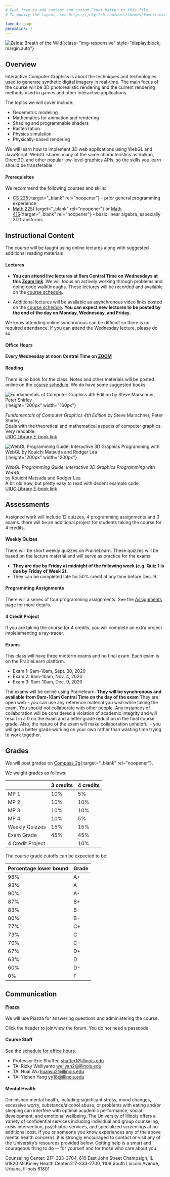 ```yaml
---
# Feel free to add content and custom Front Matter to this file.
# To modify the layout, see https://jekyllrb.com/docs/themes/#overriding-theme-defaults

layout: page
permalink: /
---
```


![Zelda: Breath of the Wild](/img/Main-Day.jpg){:class="img-responsive" style="display:block; margin:auto"}

## Overview ##

Interactive Computer Graphics is about the techniques and technologies used to generate synthetic digital imagery in real-time. The main focus of the course will be 3D photorealistic rendering and the current rendering methods used in games and other interactive applications.

The topics we will cover include:
+ Geoemetric modeling
+ Mathematics for animation and rendering
+ Shading and programmable shaders
+ Rasterization
+ Physics simulation
+ Physically-based rendering

We will learn how to implement 3D web applications using WebGL and JavaScript. WebGL shares many of the same characteristics as Vulkan, Direct3D, and other popular low-level graphics APIs, so the skills you learn should be transferable.

#### Prerequisites ####
We recommend the following courses and skills:

- [CS 225](https://courses.engr.illinois.edu/cs225/){:target="_blank" rel="noopener"} - prior general programming experience
- [Math 225](https://math.illinois.edu/resources/department-resources/syllabus-math-225){:target="_blank" rel="noopener"} or [Math 415](https://math.illinois.edu/resources/department-resources/syllabus-math-415){:target="_blank" rel="noopener"} - basic linear algebra, especially 3D transforms

## Instructional Content ##

The course will be taught using online lectures along with suggested additional reading materials

#### Lectures ####

+ **You can attend live lectures at 9am Central Time on Wednesdays at this [Zoom link](https://illinois.zoom.us/j/93019304365?pwd=elBOT0Nrayt2YW1NVlA4NFB2dVR2Zz09)**.
We will focus on actively working through problems and doing code walkthroughs. These lectures will be recorded and available on the [course schedule](https://illinois-cs418.github.io/schedule).

+ Additional lectures will be available as asynchronous video links posted on the [course schedule](https://illinois-cs418.github.io/schedule).
**You can expect new lectures to be posted by the end of the day on Monday, Wednesday, and Friday.** 

We know attending online synchronous can be difficult so there is no required attendance. If you can attend the Wednesday lecture, please do so.

#### Office Hours ####

**Every Wednesday at noon Central Time on [ZOOM](https://illinois.zoom.us/j/91320597674?pwd=TTRXeVpqUENJL3JyWXBnZ3lnNjg0QT09)**

#### Reading ####

There is no book for the class. Notes and other materials will be posted online on the [course schedule](https://illinois-cs418.github.io/schedule).
We do have some suggested books:

![Fundamentals of Computer Graphics 4th Edition by Steve Marschner, Peter Shirley](/img/shirley.jpg){:height="200px" width="160px"}

_Fundamentals of Computer Graphics 4th Edition_ by Steve Marschner, Peter Shirley  
Deals with the theoretical and mathematical aspects of computer graphics. Very readable.  
[UIUC Library E-book link](https://vufind.carli.illinois.edu/vf-uiu/Record/uiu_8503840)

![WebGL Programming Guide: Interactive 3D Graphics Programming with WebGL by Kouichi Matsuda and Rodger Lea](/img/wengl1.jpg){:height="200px" width="200px"}

_WebGL Programming Guide: Interactive 3D Graphics Programming with WebGL_  
by Kouichi Matsuda and Rodger Lea  
A bit old now, but pretty easy to read with decent example code.   
[UIUC Library E-book link](https://vufind.carli.illinois.edu/vf-uiu/Record/uiu_8494400)  


## Assessments ##

Assigned work will include 12 quizzes, 4 programming assignments and 3 exams. there will be an additional project for students taking the course for 4 credits.

#### Weekly Quizes ####
There will be short weekly quizzes on PrairieLearn. These quizzes will be based on the lecture material and will serve as practice for the exams

+ **They are due by Friday at midnight of the following week (e.g. Quiz 1 is due by Friday of Week 2).**
+ They can be completed late for 50% credit at any time before Dec. 9.

#### Programming Assignments ####
There will a series of four programming assignments. See the [Assignments page](/assignments) for more details.

#### 4 Credit Project ####
If you are taking the course for 4 credits, you will complete an extra project implelementing a ray-tracer.

#### Exams ####
This class will have three midterm exams and no final exam. Each exam is on the PrairieLearn platform.

- Exam 1: 9am-10am, Sept. 30, 2020 
- Exam 2: 9am-10am, Nov. 4, 2020
- Exam 3: 9am-10am, Dec. 9, 2020

The exams will be online using Prairielearn. **They will be synchronous and available from 9am-10am Central Time on the day of the exam**
They are open web - you can use any reference material you wish while taking the exam. You should not collaborate with other people. Any instances of collaboration will be considered a violation of academic integrity and will result in a 0 on the exam and a letter grade reduction in the final course grade. Also, the nature of the exam will make collaboration unhelpful - you will get a better grade working on your own rather than wasting time trying to work together.  

## Grades ##
We will post grades on [Compass 2g](https://compass.illinois.edu){:target="_blank" rel="noopener"}.

We weight grades as follows:

| | 3 credits | 4 credits |  
| ----- | ------ | ----- |  
| MP 1 | 10% | 5% | 
| MP 2 | 10% | 10% | 
| MP 3 | 10% | 10% | 
| MP 4 | 10% | 5% | 
| Weekly Quizzes| 15%  | 15%  |
| Exam Grade| 45% | 45% |   
| 4 Credit Project | | 10% |  

The course grade cutoffs can be expected to be:

|Percentage lower bound | Grade |  
| ----- | ------ | 
| 98%| A+ |
| 93% | A |  
| 90% | A- |  
| 87% | B+ |  
| 83% | B |  
| 80% | B- |  
| 77% | C+ |  
| 73% | C |  
| 70% | C- | 
| 67% | D+ |  
| 63% | D |  
| 60% | D- |  
| 0%  | F  |


## Communication ##

#### [Piazza](piazza.com/illinois/fall2020/cs418/home) ####
We will use Piazza for answering questions and administering the course.

Click the header to join/view the forum. You do not need a passcode.

#### Course Staff ####
See the [schedule for office hours](/officehours).

* Professor Eric Shaffer, shaffer1@illinois.edu
* TA: Rizky Welllyanto wellyan2@illinois.edu
* TA: Huai Wu huaiwu2@illinois.edu
* TA: Yichen Yang yy18@illinois.edu

#### Mental Health ####
Diminished mental health, including significant stress, mood changes, excessive worry, substance/alcohol abuse, or problems with eating and/or sleeping can interfere with optimal academic performance, social development, and emotional wellbeing. The University of Illinois offers a variety of confidential services including individual and group counseling, crisis intervention, psychiatric services, and specialized screenings at no additional cost. If you or someone you know experiences any of the above mental health concerns, it is strongly encouraged to contact or visit any of the University’s resources provided below. Getting help is a smart and courageous thing to do -- for yourself and for those who care about you.

Counseling Center: 217-333-3704, 610 East John Street Champaign, IL 61820
McKinley Health Center:217-333-2700, 1109 South Lincoln Avenue, Urbana, Illinois 61801



